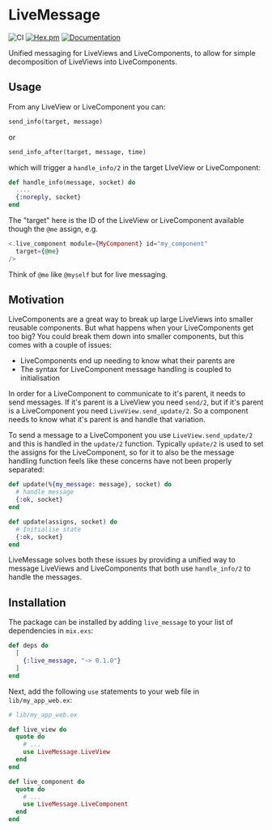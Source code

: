 LiveMessage
===========

![CI](https://github.com/Dyad-AI/live_message/actions/workflows/ci.yml/badge.svg) [![Hex.pm](https://img.shields.io/hexpm/v/live_message.svg)](https://hex.pm/packages/live_message) [![Documentation](https://img.shields.io/badge/documentation-gray)](https://hexdocs.pm/live_message/)

Unified messaging for LiveViews and LiveComponents, to allow for simple decomposition of LiveViews into LiveComponents.

## Usage

From any LiveView or LiveComponent you can:

```elixir
send_info(target, message)
```

or

```elixir
send_info_after(target, message, time)
```

which will trigger a `handle_info/2` in the target LIveView or LiveComponent:

```elixir
def handle_info(message, socket) do
  ....
  {:noreply, socket}
end
```

The "target" here is the ID of the LiveView or LiveComponent available though the `@me` assign, e.g.

```heex
<.live_component module={MyComponent} id="my_component"
  target={@me}
/>
```

Think of `@me` like `@myself` but for live messaging.

## Motivation

LiveComponents are a great way to break up large LiveViews into smaller reusable components. But what happens when your LiveComponents
get too big? You could break them down into smaller components, but this comes with  a couple of issues:

- LiveComponents end up needing to know what their parents are
- The syntax for LiveComponent message handling is coupled to initialisation

In order for a LiveComponent to communicate to it's parent, it needs to send messages. If it's parent is a LiveView you need `send/2`,
but if it's parent is a LiveComponent you need `LiveView.send_update/2`. So a component needs to know what it's parent is and handle that variation.

To send a message to a LiveComponent you use `LiveView.send_update/2` and this is handled in the `update/2` function. Typically `update/2`
is used to set the assigns for the LiveComponent, so for it to also be the message handling function feels like these concerns have not been properly separated:


```elixir
def update(%{my_message: message}, socket) do
  # handle message
  {:ok, socket}
end

def update(assigns, socket) do
  # Initialise state
  {:ok, socket}
end
```

LiveMessage solves both these issues by providing a unified way to message LiveViews and LiveComponents that both use `handle_info/2` to handle the messages.

## Installation

The package can be installed by adding `live_message` to your list of dependencies in `mix.exs`:

```elixir
def deps do
  [
    {:live_message, "~> 0.1.0"}
  ]
end
```

Next, add the following `use` statements to your web file in `lib/my_app_web.ex`:

```elixir
# lib/my_app_web.ex

def live_view do
  quote do
    # ...
    use LiveMessage.LiveView
  end
end

def live_component do
  quote do
    # ...
    use LiveMessage.LiveComponent
  end
end
```
